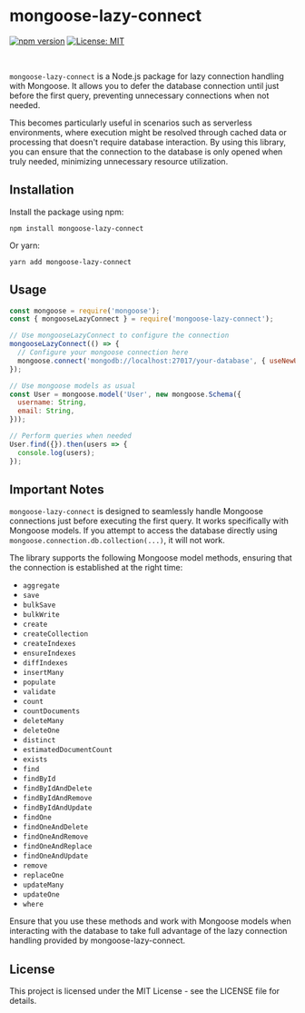 # mongoose-lazy-connect

[![npm version](https://badge.fury.io/js/mongoose-lazy-connect.svg)](https://badge.fury.io/js/mongoose-lazy-connect)
[![License: MIT](https://img.shields.io/badge/License-MIT-yellow.svg)](https://opensource.org/licenses/MIT)

<br>

`mongoose-lazy-connect` is a Node.js package for lazy connection handling with Mongoose. It allows you to defer the database connection until just before the first query, preventing unnecessary connections when not needed.

This becomes particularly useful in scenarios such as serverless environments, where execution might be resolved through cached data or processing that doesn't require database interaction. By using this library, you can ensure that the connection to the database is only opened when truly needed, minimizing unnecessary resource utilization.

## Installation

Install the package using npm:

```
npm install mongoose-lazy-connect
```

Or yarn:

```
yarn add mongoose-lazy-connect
```

## Usage
```javascript
const mongoose = require('mongoose');
const { mongooseLazyConnect } = require('mongoose-lazy-connect');

// Use mongooseLazyConnect to configure the connection
mongooseLazyConnect(() => {
  // Configure your mongoose connection here
  mongoose.connect('mongodb://localhost:27017/your-database', { useNewUrlParser: true, useUnifiedTopology: true });
});

// Use mongoose models as usual
const User = mongoose.model('User', new mongoose.Schema({
  username: String,
  email: String,
}));

// Perform queries when needed
User.find({}).then(users => {
  console.log(users);
});
```

## Important Notes
`mongoose-lazy-connect` is designed to seamlessly handle Mongoose connections just before executing the first query. It works specifically with Mongoose models. If you attempt to access the database directly using `mongoose.connection.db.collection(...)`, it will not work.

The library supports the following Mongoose model methods, ensuring that the connection is established at the right time:

* `aggregate`
* `save`
* `bulkSave`
* `bulkWrite`
* `create`
* `createCollection`
* `createIndexes`
* `ensureIndexes`
* `diffIndexes`
* `insertMany`
* `populate`
* `validate`
* `count`
* `countDocuments`
* `deleteMany`
* `deleteOne`
* `distinct`
* `estimatedDocumentCount`
* `exists`
* `find`
* `findById`
* `findByIdAndDelete`
* `findByIdAndRemove`
* `findByIdAndUpdate`
* `findOne`
* `findOneAndDelete`
* `findOneAndRemove`
* `findOneAndReplace`
* `findOneAndUpdate`
* `remove`
* `replaceOne`
* `updateMany`
* `updateOne`
* `where`
  
Ensure that you use these methods and work with Mongoose models when interacting with the database to take full advantage of the lazy connection handling provided by mongoose-lazy-connect.

## License
This project is licensed under the MIT License - see the LICENSE file for details.
